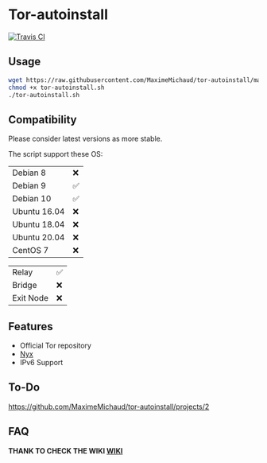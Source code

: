 # Tor-autoinstall
[![Travis CI](https://travis-ci.com/MaximeMichaud/tor-autoinstall.svg?branch=master)](https://travis-ci.com/MaximeMichaud/tor-autoinstall)
## Usage
```sh
wget https://raw.githubusercontent.com/MaximeMichaud/tor-autoinstall/master/tor-autoinstall.sh
chmod +x tor-autoinstall.sh
./tor-autoinstall.sh
```
## Compatibility
Please consider latest versions as more stable.

The script support these OS:

|        |   |
|--------|---|
| Debian 8 | ❌	  |
| Debian 9 | ✅ |
| Debian 10 | ✅ |
| Ubuntu 16.04 | ❌  |
| Ubuntu 18.04 | ❌  |
| Ubuntu 20.04 | ❌  |
| CentOS 7 | ❌  |

|        |   |
|--------|---|
| Relay | ✅	  |
| Bridge | ❌ |
| Exit Node  | ❌ |
## Features
* Official Tor repository
* [Nyx](https://nyx.torproject.org/)
* IPv6 Support
## To-Do
https://github.com/MaximeMichaud/tor-autoinstall/projects/2
## FAQ
**THANK TO CHECK THE WIKI [WIKI](https://github.com/MaximeMichaud/tor-autoinstall/wiki/FAQ)**
